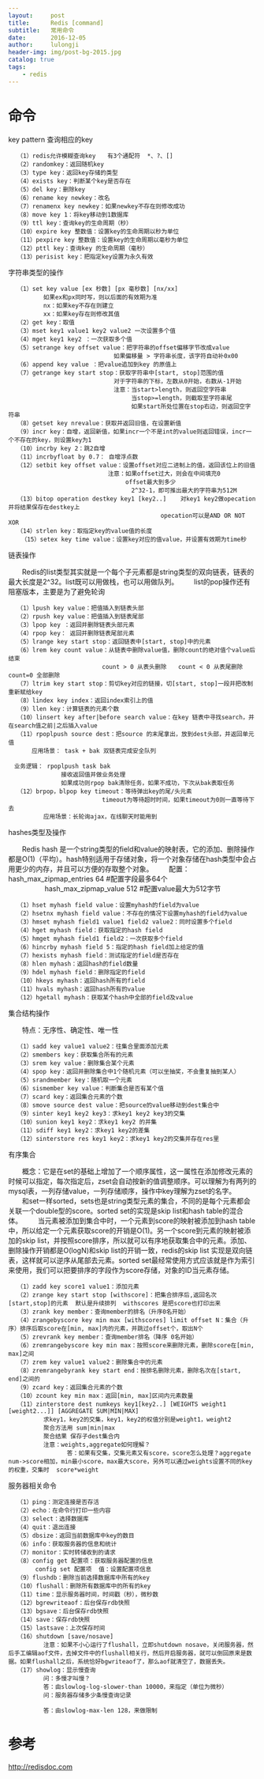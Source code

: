 ```yaml
---
layout:     post
title:      Redis [command]
subtitle:   常用命令
date:       2016-12-05
author:     lulongji
header-img: img/post-bg-2015.jpg
catalog: true
tags:
    - redis
---
```



# 命令
key pattern 查询相应的key

    　　（1）redis允许模糊查询key　　有3个通配符  *、?、[]
    　　（2）randomkey：返回随机key　　
    　　（3）type key：返回key存储的类型
    　　（4）exists key：判断某个key是否存在
    　　（5）del key：删除key
    　　（6）rename key newkey：改名
    　　（7）renamenx key newkey：如果newkey不存在则修改成功
    　　（8）move key 1：将key移动到1数据库
    　　（9）ttl key：查询key的生命周期（秒）
    　　（10）expire key 整数值：设置key的生命周期以秒为单位
    　　（11）pexpire key 整数值：设置key的生命周期以毫秒为单位
    　　（12）pttl key：查询key 的生命周期（毫秒）
    　　（13）perisist key：把指定key设置为永久有效

字符串类型的操作

    　　（1）set key value [ex 秒数] [px 毫秒数] [nx/xx]　　
    　　　　　　如果ex和px同时写，则以后面的有效期为准
    　　　　　　nx：如果key不存在则建立
    　　　　　　xx：如果key存在则修改其值
    　　（2）get key：取值
    　　（3）mset key1 value1 key2 value2 一次设置多个值
    　　（4）mget key1 key2 ：一次获取多个值
    　　（5）setrange key offset value：把字符串的offset偏移字节改成value
    　　　　　　　　　　　　　　　　　　如果偏移量 > 字符串长度，该字符自动补0x00
    　　（6）append key value ：把value追加到key 的原值上
    　　（7）getrange key start stop：获取字符串中[start, stop]范围的值
    　　　　　　　　　　　　　　　　　　对于字符串的下标，左数从0开始，右数从-1开始
    　　　　　　　　　　　　　　　　　　注意：当start>length，则返回空字符串
    　　　　　　　　　　　　　　　　　　　　　当stop>=length，则截取至字符串尾
    　　　　　　　　　　　　　　　　　　　　　如果start所处位置在stop右边，则返回空字符串
    　　（8）getset key nrevalue：获取并返回旧值，在设置新值
    　　（9）incr key：自增，返回新值，如果incr一个不是int的value则返回错误，incr一个不存在的key，则设置key为1
    　　（10）incrby key 2：跳2自增
    　　（11）incrbyfloat by 0.7： 自增浮点数　
    　　（12）setbit key offset value：设置offset对应二进制上的值，返回该位上的旧值
    　　　　　　　　　　　　　　　　　注意：如果offset过大，则会在中间填充0
    　　　　　　　　　　　　　　　　　　　　offset最大到多少
    　　　　　　　　　　　　　　　　　　　　　2^32-1，即可推出最大的字符串为512M
    　　（13）bitop operation destkey key1 [key2..]    对key1 key2做opecation并将结果保存在destkey上
    　　　　　　　　　　　　　　　　　　　　　　　　　　opecation可以是AND OR NOT XOR
    　　（14）strlen key：取指定key的value值的长度
    　  （15）setex key time value：设置key对应的值value，并设置有效期为time秒

链表操作

　　Redis的list类型其实就是一个每个子元素都是string类型的双向链表，链表的最大长度是2^32。list既可以用做栈，也可以用做队列。
　　list的pop操作还有阻塞版本，主要是为了避免轮询

    　　（1）lpush key value：把值插入到链表头部
    　　（2）rpush key value：把值插入到链表尾部
    　　（3）lpop key ：返回并删除链表头部元素
    　　（4）rpop key： 返回并删除链表尾部元素
    　　（5）lrange key start stop：返回链表中[start, stop]中的元素
    　　（6）lrem key count value：从链表中删除value值，删除count的绝对值个value后结束
    　　　　　　　　　　　　　　　　count > 0 从表头删除　　count < 0 从表尾删除　　count=0 全部删除
    　　（7）ltrim key start stop：剪切key对应的链接，切[start, stop]一段并把改制重新赋给key
    　　（8）lindex key index：返回index索引上的值
    　　（9）llen key：计算链表的元素个数
    　　（10）linsert key after|before search value：在key 链表中寻找search，并在search值之前|之后插入value
    　　（11）rpoplpush source dest：把source 的末尾拿出，放到dest头部，并返回单元值
    　　　　应用场景： task + bak 双链表完成安全队列

    　业务逻辑： rpoplpush task bak
    　　　　　　　　　接收返回值并做业务处理
    　　　　　　　　　如果成功则rpop bak清除任务，如果不成功，下次从bak表取任务
    　　（12）brpop，blpop key timeout：等待弹出key的尾/头元素
    　　　　　　　　　　　　　　　　timeout为等待超时时间，如果timeout为0则一直等待下去
    　　　　　　应用场景：长轮询ajax，在线聊天时能用到

hashes类型及操作

　　Redis hash 是一个string类型的field和value的映射表，它的添加、删除操作都是O(1)（平均）。hash特别适用于存储对象，将一个对象存储在hash类型中会占用更少的内存，并且可以方便的存取整个对象。
　　配置： hash_max_zipmap_entries 64 #配置字段最多64个
　　　　　 hash_max_zipmap_value 512 #配置value最大为512字节

    　　（1）hset myhash field value：设置myhash的field为value
    　　（2）hsetnx myhash field value：不存在的情况下设置myhash的field为value
    　　（3）hmset myhash field1 value1 field2 value2：同时设置多个field
    　　（4）hget myhash field：获取指定的hash field
    　　（5）hmget myhash field1 field2：一次获取多个field
    　　（6）hincrby myhash field 5：指定的hash field加上给定的值
    　　（7）hexists myhash field：测试指定的field是否存在
    　　（8）hlen myhash：返回hash的field数量
    　　（9）hdel myhash field：删除指定的field
    　　（10）hkeys myhash：返回hash所有的field
    　　（11）hvals myhash：返回hash所有的value
    　　（12）hgetall myhash：获取某个hash中全部的field及value　

集合结构操作

　　特点：无序性、确定性、唯一性

    　　（1）sadd key value1 value2：往集合里面添加元素
    　　（2）smembers key：获取集合所有的元素
    　　（3）srem key value：删除集合某个元素
    　　（4）spop key：返回并删除集合中1个随机元素（可以坐抽奖，不会重复抽到某人）　　　
    　　（5）srandmember key：随机取一个元素
    　　（6）sismember key value：判断集合是否有某个值
    　　（7）scard key：返回集合元素的个数
    　　（8）smove source dest value：把source的value移动到dest集合中
    　　（9）sinter key1 key2 key3：求key1 key2 key3的交集
    　　（10）sunion key1 key2：求key1 key2 的并集
    　　（11）sdiff key1 key2：求key1 key2的差集
    　　（12）sinterstore res key1 key2：求key1 key2的交集并存在res里　

有序集合

　　概念：它是在set的基础上增加了一个顺序属性，这一属性在添加修改元素的时候可以指定，每次指定后，zset会自动按新的值调整顺序。可以理解为有两列的mysql表，一列存储value，一列存储顺序，操作中key理解为zset的名字。
　　和set一样sorted，sets也是string类型元素的集合，不同的是每个元素都会关联一个double型的score。sorted set的实现是skip list和hash table的混合体。
　　当元素被添加到集合中时，一个元素到score的映射被添加到hash table中，所以给定一个元素获取score的开销是O(1)。另一个score到元素的映射被添加的skip list，并按照score排序，所以就可以有序地获取集合中的元素。添加、删除操作开销都是O(logN)和skip list的开销一致，redis的skip list 实现是双向链表，这样就可以逆序从尾部去元素。sorted set最经常使用方式应该就是作为索引来使用，我们可以把要排序的字段作为score存储，对象的ID当元素存储。

    　　（1）zadd key score1 value1：添加元素
    　　（2）zrange key start stop [withscore]：把集合排序后,返回名次[start,stop]的元素  默认是升续排列  withscores 是把score也打印出来
    　　（3）zrank key member：查询member的排名（升序0名开始）
    　　（4）zrangebyscore key min max [withscores] limit offset N：集合（升序）排序后取score在[min, max]内的元素，并跳过offset个，取出N个
    　　（5）zrevrank key member：查询member排名（降序 0名开始）
    　　（6）zremrangebyscore key min max：按照score来删除元素，删除score在[min, max]之间
    　　（7）zrem key value1 value2：删除集合中的元素
    　　（8）zremrangebyrank key start end：按排名删除元素，删除名次在[start, end]之间的
    　　（9）zcard key：返回集合元素的个数
    　　（10）zcount key min max：返回[min, max]区间内元素数量
    　　（11）zinterstore dest numkeys key1[key2..] [WEIGHTS weight1 [weight2...]] [AGGREGATE SUM|MIN|MAX]
    　　　　　　求key1，key2的交集，key1，key2的权值分别是weight1，weight2
    　　　　　　聚合方法用 sum|min|max
    　　　　　　聚合结果 保存子dest集合内
    　　　　　　注意：weights,aggregate如何理解？
    　　　　　　　　　　答：如果有交集，交集元素又有score，score怎么处理？aggregate num->score相加，min最小score，max最大score，另外可以通过weights设置不同的key的权重，交集时  score*weight

 服务器相关命令

    　　（1）ping：测定连接是否存活
    　　（2）echo：在命令行打印一些内容
    　　（3）select：选择数据库
    　　（4）quit：退出连接
    　　（5）dbsize：返回当前数据库中key的数目
    　　（6）info：获取服务器的信息和统计
    　　（7）monitor：实时转储收到的请求
    　　（8）config get 配置项：获取服务器配置的信息
    　　　　 config set 配置项  值：设置配置项信息
    　　（9）flushdb：删除当前选择数据库中所有的key
    　　（10）flushall：删除所有数据库中的所有的key
    　　（11）time：显示服务器时间，时间戳（秒），微秒数
    　　（12）bgrewriteaof：后台保存rdb快照
    　　（13）bgsave：后台保存rdb快照
    　　（14）save：保存rdb快照
    　　（15）lastsave：上次保存时间
    　　（16）shutdown [save/nosave]
    　　　　　　注意：如果不小心运行了flushall，立即shutdown nosave，关闭服务器，然后手工编辑aof文件，去掉文件中的flushall相关行，然后开启服务器，就可以倒回原来是数据。如果flushall之后，系统恰好bgwriteaof了，那么aof就清空了，数据丢失。
    　　（17）showlog：显示慢查询
    　　　　　　问：多慢才叫慢？
    　　　　　　答：由slowlog-log-slower-than 10000，来指定（单位为微秒）
    　　　　　　问：服务器存储多少条慢查询记录

    　　　　　　答：由slowlog-max-len 128，来做限制　　　　　　　



# 参考

http://redisdoc.com



